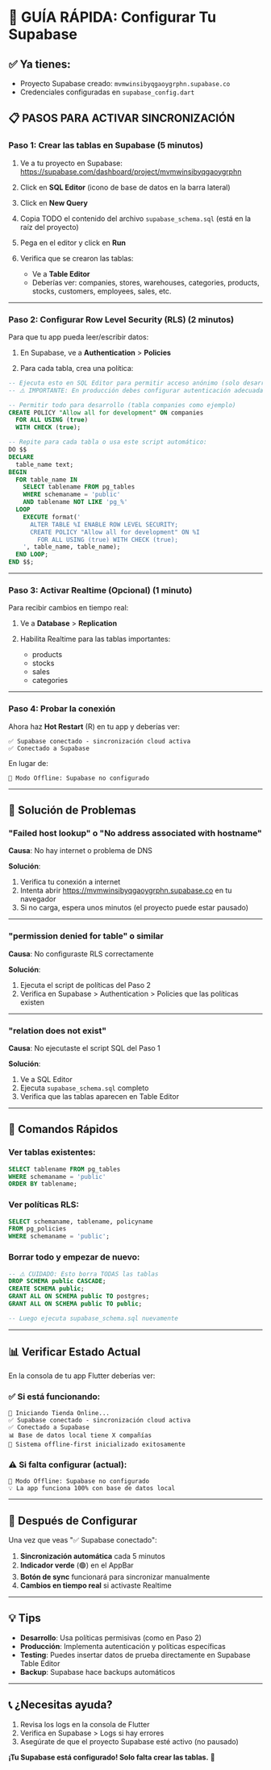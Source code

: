 # 🚀 GUÍA RÁPIDA: Configurar Tu Supabase

## ✅ Ya tienes:
- Proyecto Supabase creado: `mvmwinsibyqgaoygrphn.supabase.co`
- Credenciales configuradas en `supabase_config.dart`

## 📋 PASOS PARA ACTIVAR SINCRONIZACIÓN

### **Paso 1: Crear las tablas en Supabase** (5 minutos)

1. Ve a tu proyecto en Supabase: https://supabase.com/dashboard/project/mvmwinsibyqgaoygrphn

2. Click en **SQL Editor** (icono de base de datos en la barra lateral)

3. Click en **New Query**

4. Copia TODO el contenido del archivo `supabase_schema.sql` (está en la raíz del proyecto)

5. Pega en el editor y click en **Run**

6. Verifica que se crearon las tablas:
   - Ve a **Table Editor**
   - Deberías ver: companies, stores, warehouses, categories, products, stocks, customers, employees, sales, etc.

---

### **Paso 2: Configurar Row Level Security (RLS)** (2 minutos)

Para que tu app pueda leer/escribir datos:

1. En Supabase, ve a **Authentication** > **Policies**

2. Para cada tabla, crea una política:

```sql
-- Ejecuta esto en SQL Editor para permitir acceso anónimo (solo desarrollo)
-- ⚠️ IMPORTANTE: En producción debes configurar autenticación adecuada

-- Permitir todo para desarrollo (tabla companies como ejemplo)
CREATE POLICY "Allow all for development" ON companies
  FOR ALL USING (true)
  WITH CHECK (true);

-- Repite para cada tabla o usa este script automático:
DO $$ 
DECLARE 
  table_name text;
BEGIN
  FOR table_name IN 
    SELECT tablename FROM pg_tables 
    WHERE schemaname = 'public' 
    AND tablename NOT LIKE 'pg_%'
  LOOP
    EXECUTE format('
      ALTER TABLE %I ENABLE ROW LEVEL SECURITY;
      CREATE POLICY "Allow all for development" ON %I
        FOR ALL USING (true) WITH CHECK (true);
    ', table_name, table_name);
  END LOOP;
END $$;
```

---

### **Paso 3: Activar Realtime (Opcional)** (1 minuto)

Para recibir cambios en tiempo real:

1. Ve a **Database** > **Replication**

2. Habilita Realtime para las tablas importantes:
   - products
   - stocks
   - sales
   - categories

---

### **Paso 4: Probar la conexión**

Ahora haz **Hot Restart** (R) en tu app y deberías ver:

```
✅ Supabase conectado - sincronización cloud activa
✅ Conectado a Supabase
```

En lugar de:
```
📱 Modo Offline: Supabase no configurado
```

---

## 🔧 Solución de Problemas

### **"Failed host lookup" o "No address associated with hostname"**

**Causa**: No hay internet o problema de DNS

**Solución**:
1. Verifica tu conexión a internet
2. Intenta abrir https://mvmwinsibyqgaoygrphn.supabase.co en tu navegador
3. Si no carga, espera unos minutos (el proyecto puede estar pausado)

---

### **"permission denied for table" o similar**

**Causa**: No configuraste RLS correctamente

**Solución**:
1. Ejecuta el script de políticas del Paso 2
2. Verifica en Supabase > Authentication > Policies que las políticas existen

---

### **"relation does not exist"**

**Causa**: No ejecutaste el script SQL del Paso 1

**Solución**:
1. Ve a SQL Editor
2. Ejecuta `supabase_schema.sql` completo
3. Verifica que las tablas aparecen en Table Editor

---

## 🎯 Comandos Rápidos

### Ver tablas existentes:
```sql
SELECT tablename FROM pg_tables 
WHERE schemaname = 'public' 
ORDER BY tablename;
```

### Ver políticas RLS:
```sql
SELECT schemaname, tablename, policyname 
FROM pg_policies 
WHERE schemaname = 'public';
```

### Borrar todo y empezar de nuevo:
```sql
-- ⚠️ CUIDADO: Esto borra TODAS las tablas
DROP SCHEMA public CASCADE;
CREATE SCHEMA public;
GRANT ALL ON SCHEMA public TO postgres;
GRANT ALL ON SCHEMA public TO public;

-- Luego ejecuta supabase_schema.sql nuevamente
```

---

## 📊 Verificar Estado Actual

En la consola de tu app Flutter deberías ver:

### ✅ **Si está funcionando:**
```
🚀 Iniciando Tienda Online...
✅ Supabase conectado - sincronización cloud activa
✅ Conectado a Supabase
📊 Base de datos local tiene X compañías
🎉 Sistema offline-first inicializado exitosamente
```

### ⚠️ **Si falta configurar (actual):**
```
📱 Modo Offline: Supabase no configurado
💡 La app funciona 100% con base de datos local
```

---

## 🚀 Después de Configurar

Una vez que veas "✅ Supabase conectado":

1. **Sincronización automática** cada 5 minutos
2. **Indicador verde** (🟢) en el AppBar
3. **Botón de sync** funcionará para sincronizar manualmente
4. **Cambios en tiempo real** si activaste Realtime

---

## 💡 Tips

- **Desarrollo**: Usa políticas permisivas (como en Paso 2)
- **Producción**: Implementa autenticación y políticas específicas
- **Testing**: Puedes insertar datos de prueba directamente en Supabase Table Editor
- **Backup**: Supabase hace backups automáticos

---

## 📞 ¿Necesitas ayuda?

1. Revisa los logs en la consola de Flutter
2. Verifica en Supabase > Logs si hay errores
3. Asegúrate de que el proyecto Supabase esté activo (no pausado)

**¡Tu Supabase está configurado! Solo falta crear las tablas.** 🎉
